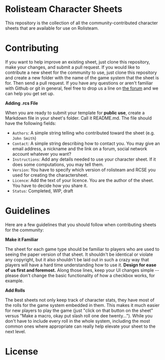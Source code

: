 # Rolisteam Character Sheets
This repository is the collection of all the community-contributed character sheets that are available for use on Rolisteam. 

Contributing
============

If you want to help improve an existing sheet, just clone this repository, make your changes, and submit a pull request. If you would like to contribute a new sheet for the community to use, just clone this repository and create a new folder with the name of the game system that the sheet is for. Then send a pull request. If you have any questions or aren't familiar with Github or git in general, feel free to drop us a line on [the forum](http://forum.rolisteam.org) and we can help you get set up.

**Adding .rcs File**

When you are ready to submit your template for **public use**, create a Markdown file in your sheet's folder. Call it README.md. The file should have the following fields:

* `Authors`: A simple string telling who contributed toward the sheet (e.g. `John Smith`)
* `Contact`: A simple string describing how to contact you. You may give an email address, a nickname and the link on a forum, social network account whatever you want? 
* `Instructions`: Add any details needed to use your character sheet. If it does some computations, you may tell them.
* `Version`: You have to specify which version of rolisteam and RCSE you used for creating the charactersheet.
* `Licence`: Add the text of your licence. You are the author of the sheet. You have to decide how you share it.
* `Status`: Completed, WIP, draft

Guidelines
==========

Here are a few guidelines that you should follow when contributing sheets for the community:

**Make it Familiar**

The sheet for each game type should be familiar to players who are used to seeing the paper version of that sheet. It shouldn't be identical or violate any copyright, but it also shouldn't be laid out in such a crazy way that players will have a hard time understanding how to use it. **Design for ease of us first and foremost.** Along those lines, keep your UI changes simple -- please don't change the basic functionality of how a checkbox works, for example.

**Add Rolls**

The best sheets not only keep track of character stats, they have most of the rolls for the game system embedded in them. This makes it much easier for new players to play the game (just "click on that button on the sheet" versus "Make a macro, okay put slash roll one dee twenty..."). While you don't have to include every roll in the whole system, including the most common ones where appropriate can really help elevate your sheet to the next level.

License
=======
